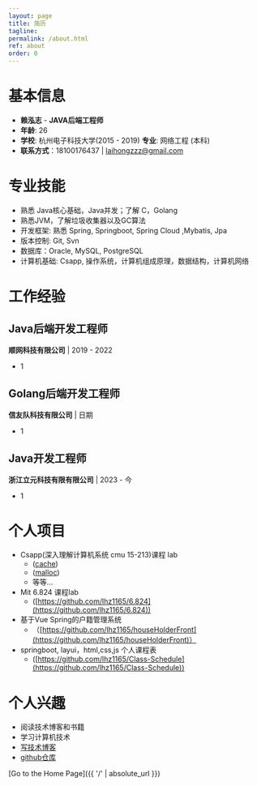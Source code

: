 ```yaml
---
layout: page
title: 简历
tagline: 
permalink: /about.html
ref: about
order: 0
---
```




# 基本信息

- **赖泓志** - **JAVA后端工程师**
- **年龄**: 26
- **学校**:  杭州电子科技大学(2015 - 2019)  **专业**: 网络工程 (本科)
- **联系方式**：18100176437 \| laihongzzz@gmail.com



# 专业技能

- 熟悉 Java核心基础，Java并发；了解 C，Golang
- 熟悉JVM，了解垃圾收集器以及GC算法
- 开发框架:  熟悉 Spring, Springboot, Spring Cloud ,Mybatis, Jpa
- 版本控制: Git, Svn
- 数据库：Oracle, MySQL, PostgreSQL
- 计算机基础: Csapp, 操作系统，计算机组成原理，数据结构，计算机网络

# 工作经验

## Java后端开发工程师

**顺网科技有限公司** \| 2019 - 2022

- 1

## Golang后端开发工程师

**信友队科技有限公司** \| 日期

- 1



## Java开发工程师

**浙江立元科技有限有限公司** \| 2023 - 今

- 1





# 个人项目

- Csapp(深入理解计算机系统 cmu 15-213)课程 lab
  - ([cache](https://github.com/lhz1165/cache_lab)) 
  -  ([malloc](https://github.com/lhz1165/malloc_lab)) 
  - 等等...
- Mit 6.824 课程lab 
  - ([https://github.com/lhz1165/6.824](https://github.com/lhz1165/6.824))
- 基于Vue Spring的户籍管理系统 
  - （[https://github.com/lhz1165/houseHolderFront](https://github.com/lhz1165/houseHolderFront)）
- springboot, layui，html,css,js 个人课程表
  - ([https://github.com/lhz1165/Class-Schedule](https://github.com/lhz1165/Class-Schedule))



# 个人兴趣

- 阅读技术博客和书籍
- 学习计算机技术
- [写技术博客](https://lhz1165.github.io/)
- [github仓库](https://github.com/lhz1165)

[Go to the Home Page]({{ '/' | absolute_url }})

